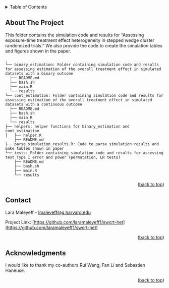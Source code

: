 <!-- TABLE OF CONTENTS -->
<details>
  <summary>Table of Contents</summary>
  <ol>
    <li>
      <a href="#about-the-project">About The Project</a>
    </li>
    <li><a href="#contact">Contact</a></li>
    <li><a href="#acknowledgments">Acknowledgments</a></li>
  </ol>
</details>



<!-- ABOUT  -->
## About The Project

This folder contains the simulation code and results for “Assessing exposure-time treatment effect heterogeneity in stepped wedge cluster randomized trials.” We also provide the code to create the simulation tables and figures shown in the paper.

    .
    └── binary_estimation: Folder containing simulation code and results for assessing estimation of the overall treatment effect in simulated datasets with a binary outcome
      ├── README.md
      ├── bash.sh
      ├── main.R
      └── results 
    └── cont_estimation: Folder containing simulation code and results for assessing estimation of the overall treatment effect in simulated datasets with a continuous outcome
      ├── README.md
      ├── bash.sh
      ├── main.R
      └── results
    ├── helpers: helper functions for binary_estimation and cont_estimation
    │   ├── helper.R
        ├── README.md
    ├── parse_simulation_results.R: Code to parse simulation results and make tables shown in paper
    └── tests: Folder containing simulation code and results for assessing test Type I error and power (permutation, LR tests)
        ├── README.md
        ├── bash.sh
        ├── main.R
        └── results


<p align="right">(<a href="#readme-top">back to top</a>)</p>

<!-- CONTACT -->
## Contact

Lara Maleyeff - lmaleyeff@g.harvard.edu

Project Link: [https://github.com/laramaleyeff1/swcrt-het](https://github.com/laramaleyeff1/swcrt-het)

<p align="right">(<a href="#readme-top">back to top</a>)</p>


<!-- ACKNOWLEDGMENTS -->
## Acknowledgments

I would like to thank my co-authors Rui Wang, Fan Li and Sebastien Haneuse.

<p align="right">(<a href="#readme-top">back to top</a>)</p>
